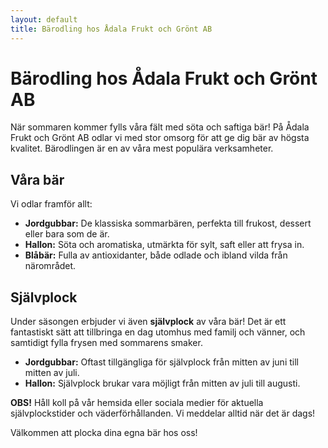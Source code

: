 ```yaml
---
layout: default
title: Bärodling hos Ådala Frukt och Grönt AB
---
```


# Bärodling hos Ådala Frukt och Grönt AB

När sommaren kommer fylls våra fält med söta och saftiga bär! På Ådala Frukt och Grönt AB odlar vi med stor omsorg för att ge dig bär av högsta kvalitet. Bärodlingen är en av våra mest populära verksamheter.

## Våra bär
Vi odlar framför allt:

* **Jordgubbar:** De klassiska sommarbären, perfekta till frukost, dessert eller bara som de är.
* **Hallon:** Söta och aromatiska, utmärkta för sylt, saft eller att frysa in.
* **Blåbär:** Fulla av antioxidanter, både odlade och ibland vilda från närområdet.

## Självplock
Under säsongen erbjuder vi även **självplock** av våra bär! Det är ett fantastiskt sätt att tillbringa en dag utomhus med familj och vänner, och samtidigt fylla frysen med sommarens smaker.

* **Jordgubbar:** Oftast tillgängliga för självplock från mitten av juni till mitten av juli.
* **Hallon:** Självplock brukar vara möjligt från mitten av juli till augusti.

**OBS!** Håll koll på vår hemsida eller sociala medier för aktuella självplockstider och väderförhållanden. Vi meddelar alltid när det är dags!

Välkommen att plocka dina egna bär hos oss!
